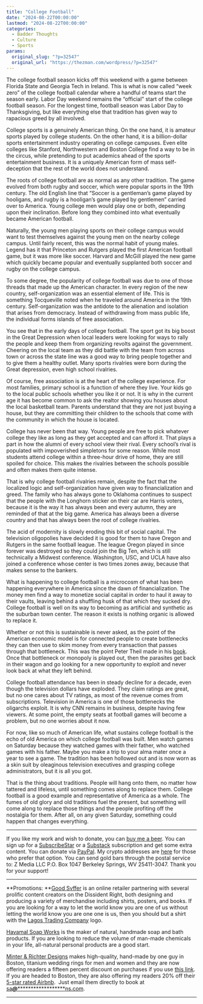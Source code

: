 ```yaml
---
title: "College Football"
date: "2024-08-22T00:00:00"
lastmod: "2024-08-22T00:00:00"
categories:
  - Badder Thoughts
  - Culture
  - Sports
params:
  original_slug: "?p=32547"
  original_url: "https://thezman.com/wordpress/?p=32547"
---
```


The college football season kicks off this weekend with a game between
Florida State and Georgia Tech in Ireland. This is what is now called
“week zero” of the college football calendar where a handful of teams
start the season early. Labor Day weekend remains the “official” start
of the college football season. For the longest time, football season
was Labor Day to Thanksgiving, but like everything else that tradition
has given way to rapacious greed by all involved.

College sports is a genuinely American thing. On the one hand, it is
amateur sports played by college students. On the other hand, it is a
billion-dollar sports entertainment industry operating on college
campuses. Even elite colleges like Stanford, Northwestern and Boston
College find a way to be in the circus, while pretending to put
academics ahead of the sports entertainment business. It is a uniquely
American form of mass self-deception that the rest of the world does not
understand.

The roots of college football are as normal as any other tradition. The
game evolved from both rugby and soccer, which were popular sports in
the 19th century. The old English line that “Soccer is a gentleman’s
game played by hooligans, and rugby is a hooligan’s game played by
gentlemen” carried over to America. Young college men would play one or
both, depending upon their inclination. Before long they combined into
what eventually became American football.

Naturally, the young men playing sports on their college campus would
want to test themselves against the young men on the nearby college
campus. Until fairly recent, this was the normal habit of young males.
Legend has it that Princeton and Rutgers played the first American
football game, but it was more like soccer. Harvard and McGill played
the new game which quickly became popular and eventually supplanted both
soccer and rugby on the college campus.

To some degree, the popularity of college football was due to one of
those threads that made up the American character. In every region of
the new country, self-organization was an essential element of life.
This is something Tocqueville noted when he traveled around America in
the 19th century. Self-organization was the antidote to the alienation
and isolation that arises from democracy. Instead of withdrawing from
mass public life, the individual forms islands of free association.

You see that in the early days of college football. The sport got its
big boost in the Great Depression when local leaders were looking for
ways to rally the people and keep them from organizing revolts against
the government. Cheering on the local team as they did battle with the
team from across town or across the state line was a good way to bring
people together and to give them a healthy outlet. Many sports rivalries
were born during the Great depression, even high school rivalries.

Of course, free association is at the heart of the college experience.
For most families, primary school is a function of where they live. Your
kids go to the local public schools whether you like it or not. It is
why in the current age it has become common to ask the realtor showing
you houses about the local basketball team. Parents understand that they
are not just buying a house, but they are committing their children to
the schools that come with the community in which the house is located.

College has never been that way. Young people are free to pick whatever
college they like as long as they get accepted and can afford it. That
plays a part in how the alumni of every school view their rival. Every
school’s rival is populated with impoverished simpletons for some
reason. While most students attend college within a three-hour drive of
home, they are still spoiled for choice. This makes the rivalries
between the schools possible and often makes them quite intense.

That is why college football rivalries remain, despite the fact that the
localized logic and self-organization have given way to financialization
and greed. The family who has always gone to Oklahoma continues to
suspect that the people with the Longhorn sticker on their car are
Harris voters, because it is the way it has always been and every
autumn, they are reminded of that at the big game. America has always
been a diverse country and that has always been the root of college
rivalries.

The acid of modernity is slowly eroding this bit of social capital. The
television oligopolies have decided it is good for them to have Oregon
and Rutgers in the same football league. The league Oregon played in
since forever was destroyed so they could join the Big Ten, which is
still technically a Midwest conference. Washington, USC, and UCLA have
also joined a conference whose center is two times zones away, because
that makes sense to the bankers.

What is happening to college football is a microcosm of what has been
happening everywhere in America since the dawn of financialization. The
money men find a way to monetize social capital in order to haul it away
to their vaults, leaving behind a shuffling husk of that which they
sucked dry. College football is well on its way to becoming as
artificial and synthetic as the suburban town center. The reason it
exists is nothing organic is allowed to replace it.

Whether or not this is sustainable is never asked, as the point of the
American economic model is for connected people to create bottlenecks
they can then use to skim money from every transaction that passes
through that bottleneck. This was the point Peter Theil made in his
[book](https://www.amazon.com/Zero-One-Notes-Startups-Future/dp/0804139296).
Once that bottleneck or monopoly is played out, then the parasites get
back in their wagon and go looking for a new opportunity to exploit and
never look back at what they left behind.

College football attendance has been in steady decline for a decade,
even though the television dollars have exploded. They claim ratings are
great, but no one cares about TV ratings, as most of the revenue comes
from subscriptions. Television in America is one of those bottlenecks
the oligarchs exploit. It is why CNN remains in business, despite having
few viewers. At some point, the empty seats at football games will
become a problem, but no one worries about it now.

For now, like so much of American life, what sustains college football
is the echo of old America on which college football was built. Men
watch games on Saturday because they watched games with their father,
who watched games with his father. Maybe you make a trip to your alma
mater once a year to see a game. The tradition has been hollowed out and
is now worn as a skin suit by oleaginous television executives and
grasping college administrators, but it is all you got.

That is the thing about traditions. People will hang onto them, no
matter how tattered and lifeless, until something comes along to replace
them. College football is a good example and representative of America
as a whole. The fumes of old glory and old traditions fuel the present,
but something will come along to replace those things and the people
profiting off the nostalgia for them. After all, on any given Saturday,
something could happen that changes everything.

------------------------------------------------------------------------

If you like my work and wish to donate, you can
<a href="https://www.buymeacoffee.com/mujolulu" rel="noopener"
target="_blank">buy me a beer</a>. You can sign up for a
<a href="https://www.subscribestar.com/the-z-blog" rel="noopener"
target="_blank">SubscribeStar</a> or a
<a href="https://thedissident.substack.com/" rel="noopener"
target="_blank">Substack</a> subscription and get some extra content.
You can donate via <a
href="https://www.paypal.com/donate/?cmd=_s-xclick&amp;hosted_button_id=UDAS2Q8JYA6CN&amp;source=url"
rel="noopener" target="_blank">PayPal</a>. My crypto addresses are
<a href="https://thezman.com/wordpress/?page_id=22713" rel="noopener"
target="_blank">here</a> for those who prefer that option. You can send
gold bars through the postal service to: Z Media LLC P.O. Box 1047
Berkeley Springs, WV 25411-3047. Thank you for your support!

------------------------------------------------------------------------

**Promotions: **<a href="https://goodsvffer.com/" rel="noopener" target="_blank">Good
Svffer</a> is an online retailer partnering with several prolific
content creators on the Dissident Right, both designing and producing a
variety of merchandise including shirts, posters, and books. If you are
looking for a way to let the world know you are one of us without
letting the world know you are one one is us, then you should but a
shirt with the
<a href="https://goodsvffer.com/products/lagos-trading-company"
rel="noopener" target="_blank">Lagos Trading Company</a> logo.

<a href="https://havamalsoapworks.com/" rel="noopener"
target="_blank">Havamal Soap Works</a> is the maker of natural, handmade
soap and bath products. If you are looking to reduce the volume of
man-made chemicals in your life, all-natural personal products are a
good start.

<a href="https://www.minterandrichterdesigns.com/"
rel="noreferrer nofollow noopener" target="_blank">Minter &amp; Richter
Designs</a> makes high-quality, hand-made by one guy in Boston, titanium
wedding rings for men and women and they are now offering readers a
fifteen percent discount on purchases if you use
<a href="https://www.minterandrichterdesigns.com/discount/ZMAN"
rel="noreferrer nofollow noopener" target="_blank">this link</a>.
<span class="highlight"><span class="colour"><span class="font"><span class="size">If
you are headed to Boston, they are also offering my readers 20% off
their <a
href="https://www.airbnb.com/users/7988017/listings?user_id=7988017&amp;s=3"
rel="noopener noreferrer" target="_blank">5-star rated Airbnb</a>.  Just
email them directly to book at
<a href="mailto:sa***@*********************ns.com"
data-original-string="A/5Go8KksgCgmW/kD/J/FA==cb7M9BQ7amK3v6whydDV77/vjWM7L+4TAVmq0G4XRa8DwpiJ/O1J+BbDc5VnDQDCoz3"><span
class="apbct-email-encoder"
data-original-string="my1rtPEd7Hy+aHCfSr7Saw==cb7K269FsnIJa8PP0q0evhp98cPBXdP/7jZEcNlocW8XIfJoDgQ58KQXtCQ81Agw1py"
title="This contact has been encoded by Anti-Spam by CleanTalk. Click to decode. To finish the decoding make sure that JavaScript is enabled in your browser.">sa<span
class="apbct-blur">***</span>@<span
class="apbct-blur">*********************</span>ns.com</span></a>.</span></span></span></span>

------------------------------------------------------------------------

